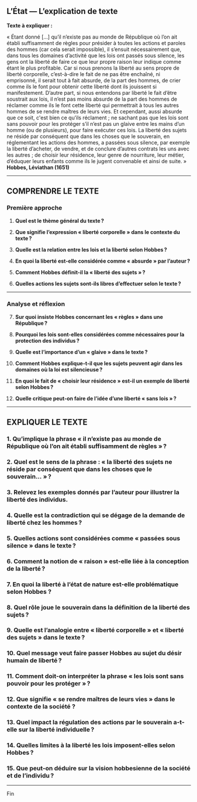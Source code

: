 ## L’État — L’explication de texte

**Texte à expliquer :**

« Étant donné […] qu’il n’existe pas au monde de République où l’on ait établi suffisamment de règles pour présider à toutes les actions et paroles des hommes (car cela serait impossible), il s’ensuit nécessairement que, dans tous les domaines d’activité que les lois ont passés sous silence, les gens ont la liberté de faire ce que leur propre raison leur indique comme étant le plus profitable. Car si nous prenons la liberté au sens propre de liberté corporelle, c’est-à-dire le fait de ne pas être enchaîné, ni emprisonné, il serait tout à fait absurde, de la part des hommes, de crier comme ils le font pour obtenir cette liberté dont ils jouissent si manifestement. D’autre part, si nous entendons par liberté le fait d’être soustrait aux lois, il n’est pas moins absurde de la part des hommes de réclamer comme ils le font cette liberté qui permettrait à tous les autres hommes de se rendre maîtres de leurs vies. Et cependant, aussi absurde que ce soit, c'est bien ce qu’ils réclament ; ne sachant pas que les lois sont sans pouvoir pour les protéger s’il n’est pas un glaive entre les mains d’un homme (ou de plusieurs), pour faire exécuter ces lois. La liberté des sujets ne réside par conséquent que dans les choses que le souverain, en réglementant les actions des hommes, a passées sous silence, par exemple la liberté d’acheter, de vendre, et de conclure d’autres contrats les uns avec les autres ; de choisir leur résidence, leur genre de nourriture, leur métier, d’éduquer leurs enfants comme ils le jugent convenable et ainsi de suite. »  
**Hobbes, Léviathan (1651)**

---

## COMPRENDRE LE TEXTE

### Première approche

1. **Quel est le thème général du texte ?**  
   
2. **Que signifie l’expression « liberté corporelle » dans le contexte du texte ?**  
   
3. **Quelle est la relation entre les lois et la liberté selon Hobbes ?**  
   
4. **En quoi la liberté est-elle considérée comme « absurde » par l’auteur ?**  
   
5. **Comment Hobbes définit-il la « liberté des sujets » ?**  
   
6. **Quelles actions les sujets sont-ils libres d’effectuer selon le texte ?**  
   
---

### Analyse et réflexion

7. **Sur quoi insiste Hobbes concernant les « règles » dans une République ?**  
   
8. **Pourquoi les lois sont-elles considérées comme nécessaires pour la protection des individus ?**  
   
9. **Quelle est l’importance d’un « glaive » dans le texte ?**  
   
10. **Comment Hobbes explique-t-il que les sujets peuvent agir dans les domaines où la loi est silencieuse ?**  
   
11. **En quoi le fait de « choisir leur résidence » est-il un exemple de liberté selon Hobbes ?**  
   
12. **Quelle critique peut-on faire de l’idée d’une liberté « sans lois » ?**  
   
---

## EXPLIQUER LE TEXTE

### 1. Qu’implique la phrase « il n’existe pas au monde de République où l’on ait établi suffisamment de règles » ?  

### 2. Quel est le sens de la phrase : « la liberté des sujets ne réside par conséquent que dans les choses que le souverain… » ?  

### 3. Relevez les exemples donnés par l’auteur pour illustrer la liberté des individus.  

### 4. Quelle est la contradiction qui se dégage de la demande de liberté chez les hommes ?  

### 5. Quelles actions sont considérées comme « passées sous silence » dans le texte ?  

### 6. Comment la notion de « raison » est-elle liée à la conception de la liberté ?  

### 7. En quoi la liberté à l’état de nature est-elle problématique selon Hobbes ?  

### 8. Quel rôle joue le souverain dans la définition de la liberté des sujets ?  

### 9. Quelle est l’analogie entre « liberté corporelle » et « liberté des sujets » dans le texte ?  

### 10. Quel message veut faire passer Hobbes au sujet du désir humain de liberté ?  

### 11. Comment doit-on interpréter la phrase « les lois sont sans pouvoir pour les protéger » ?  

### 12. Que signifie « se rendre maîtres de leurs vies » dans le contexte de la société ?  

### 13. Quel impact la régulation des actions par le souverain a-t-elle sur la liberté individuelle ?  

### 14. Quelles limites à la liberté les lois imposent-elles selon Hobbes ?  

### 15. Que peut-on déduire sur la vision hobbesienne de la société et de l’individu ? 

--- 

Fin